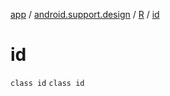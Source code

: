 [app](../../../index.md) / [android.support.design](../../index.md) / [R](../index.md) / [id](.)

# id

`class id`
`class id`